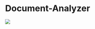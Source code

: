 # Document-Analyzer
![](https://github.com/actions/Document-Analyzer/workflows/.github/workflows/aws-ecs.yml/badge.svg)
